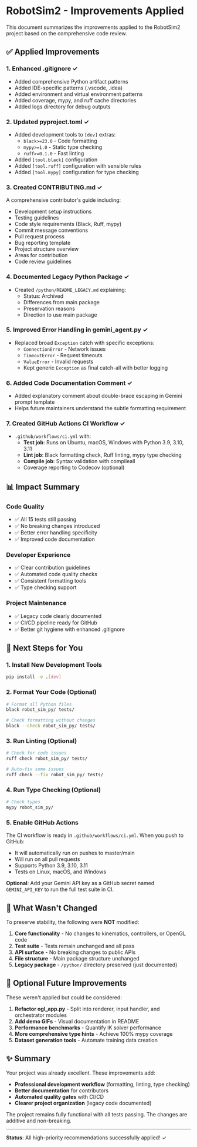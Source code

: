 # RobotSim2 - Improvements Applied

This document summarizes the improvements applied to the RobotSim2 project based on the comprehensive code review.

## ✅ Applied Improvements

### 1. **Enhanced .gitignore** ✓
- Added comprehensive Python artifact patterns
- Added IDE-specific patterns (.vscode, .idea)
- Added environment and virtual environment patterns
- Added coverage, mypy, and ruff cache directories
- Added logs directory for debug outputs

### 2. **Updated pyproject.toml** ✓
- Added development tools to `[dev]` extras:
  - `black>=23.0` - Code formatting
  - `mypy>=1.0` - Static type checking
  - `ruff>=0.1.0` - Fast linting
- Added `[tool.black]` configuration
- Added `[tool.ruff]` configuration with sensible rules
- Added `[tool.mypy]` configuration for type checking

### 3. **Created CONTRIBUTING.md** ✓
A comprehensive contributor's guide including:
- Development setup instructions
- Testing guidelines
- Code style requirements (Black, Ruff, mypy)
- Commit message conventions
- Pull request process
- Bug reporting template
- Project structure overview
- Areas for contribution
- Code review guidelines

### 4. **Documented Legacy Python Package** ✓
- Created `/python/README_LEGACY.md` explaining:
  - Status: Archived
  - Differences from main package
  - Preservation reasons
  - Direction to use main package

### 5. **Improved Error Handling in gemini_agent.py** ✓
- Replaced broad `Exception` catch with specific exceptions:
  - `ConnectionError` - Network issues
  - `TimeoutError` - Request timeouts
  - `ValueError` - Invalid requests
  - Kept generic `Exception` as final catch-all with better logging

### 6. **Added Code Documentation Comment** ✓
- Added explanatory comment about double-brace escaping in Gemini prompt template
- Helps future maintainers understand the subtle formatting requirement

### 7. **Created GitHub Actions CI Workflow** ✓
- `.github/workflows/ci.yml` with:
  - **Test job**: Runs on Ubuntu, macOS, Windows with Python 3.9, 3.10, 3.11
  - **Lint job**: Black formatting check, Ruff linting, mypy type checking
  - **Compile job**: Syntax validation with compileall
  - Coverage reporting to Codecov (optional)

## 📊 Impact Summary

### Code Quality
- ✅ All 15 tests still passing
- ✅ No breaking changes introduced
- ✅ Better error handling specificity
- ✅ Improved code documentation

### Developer Experience
- ✅ Clear contribution guidelines
- ✅ Automated code quality checks
- ✅ Consistent formatting tools
- ✅ Type checking support

### Project Maintenance
- ✅ Legacy code clearly documented
- ✅ CI/CD pipeline ready for GitHub
- ✅ Better git hygiene with enhanced .gitignore

## 🚀 Next Steps for You

### 1. Install New Development Tools
```bash
pip install -e .[dev]
```

### 2. Format Your Code (Optional)
```bash
# Format all Python files
black robot_sim_py/ tests/

# Check formatting without changes
black --check robot_sim_py/ tests/
```

### 3. Run Linting (Optional)
```bash
# Check for code issues
ruff check robot_sim_py/ tests/

# Auto-fix some issues
ruff check --fix robot_sim_py/ tests/
```

### 4. Run Type Checking (Optional)
```bash
# Check types
mypy robot_sim_py/
```

### 5. Enable GitHub Actions
The CI workflow is ready in `.github/workflows/ci.yml`. When you push to GitHub:
- It will automatically run on pushes to master/main
- Will run on all pull requests
- Supports Python 3.9, 3.10, 3.11
- Tests on Linux, macOS, and Windows

**Optional**: Add your Gemini API key as a GitHub secret named `GEMINI_API_KEY` to run the full test suite in CI.

## 📝 What Wasn't Changed

To preserve stability, the following were **NOT** modified:

1. **Core functionality** - No changes to kinematics, controllers, or OpenGL code
2. **Test suite** - Tests remain unchanged and all pass
3. **API surface** - No breaking changes to public APIs
4. **File structure** - Main package structure unchanged
5. **Legacy package** - `/python/` directory preserved (just documented)

## 🎯 Optional Future Improvements

These weren't applied but could be considered:

1. **Refactor ogl_app.py** - Split into renderer, input handler, and orchestrator modules
2. **Add demo GIFs** - Visual documentation in README
3. **Performance benchmarks** - Quantify IK solver performance
4. **More comprehensive type hints** - Achieve 100% mypy coverage
5. **Dataset generation tools** - Automate training data creation

## ✨ Summary

Your project was already excellent. These improvements add:
- **Professional development workflow** (formatting, linting, type checking)
- **Better documentation** for contributors
- **Automated quality gates** with CI/CD
- **Clearer project organization** (legacy code documented)

The project remains fully functional with all tests passing. The changes are additive and non-breaking.

---

**Status**: All high-priority recommendations successfully applied! ✓
